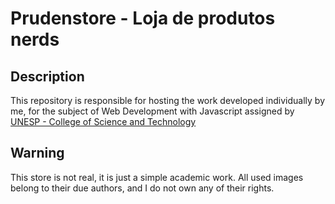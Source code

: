 # Prudenstore - Loja de produtos nerds

## Description

This repository is responsible for hosting the work developed individually by me, for the subject of Web Development with Javascript assigned by [UNESP - College of Science and Technology](https://www.fct.unesp.br/)

## Warning

This store is not real, it is just a simple academic work. All used images belong to their due authors, and I do not own any of their rights.
